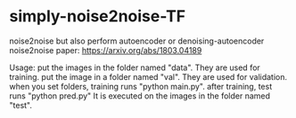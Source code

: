 # simply-noise2noise-TF
noise2noise but also perform autoencoder or denoising-autoencoder
noise2noise paper: https://arxiv.org/abs/1803.04189

Usage: put the images in the folder named "data". They are used for training. 
       put the image in a folder named "val". They are used for validation.
       when you set folders, training runs "python main.py". 
       after training, test runs "python pred.py" It is executed on the images in the folder named "test". 
